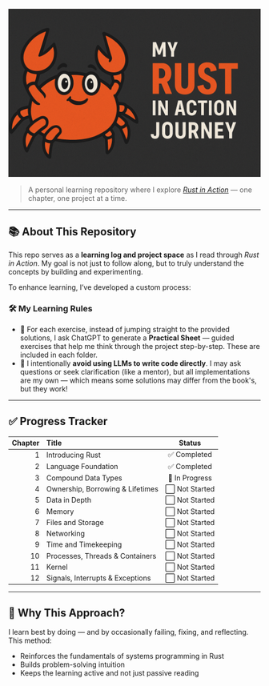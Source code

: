 ![Rust in Action Banner](img/banniere.png)


> A personal learning repository where I explore [*Rust in Action*](https://www.manning.com/books/rust-in-action) — one chapter, one project at a time.

---

## 📚 About This Repository

This repo serves as a **learning log and project space** as I read through *Rust in Action*. My goal is not just to follow along, but to truly understand the concepts by building and experimenting.

To enhance learning, I’ve developed a custom process:

### 🛠️ My Learning Rules

- 🧾 For each exercise, instead of jumping straight to the provided solutions, I ask ChatGPT to generate a **Practical Sheet** — guided exercises that help me think through the project step-by-step. These are included in each folder.
- 🤖 I intentionally **avoid using LLMs to write code directly**. I may ask questions or seek clarification (like a mentor), but all implementations are my own — which means some solutions may differ from the book's, but they work!

---

## ✅ Progress Tracker

| Chapter | Title | Status |
|--------:|:------|:------:|
| 1 | Introducing Rust | ✅ Completed |
| 2 | Language Foundation |  ✅ Completed  |
| 3 | Compound Data Types |  🚧 In Progress  |
| 4 | Ownership, Borrowing & Lifetimes | ⬜ Not Started |
| 5 | Data in Depth | ⬜ Not Started |
| 6 | Memory | ⬜ Not Started |
| 7 | Files and Storage | ⬜ Not Started |
| 8 | Networking | ⬜ Not Started |
| 9 | Time and Timekeeping | ⬜ Not Started |
| 10 | Processes, Threads & Containers | ⬜ Not Started |
| 11 | Kernel | ⬜ Not Started |
| 12 | Signals, Interrupts & Exceptions | ⬜ Not Started |

---

## 🧠 Why This Approach?

I learn best by doing — and by occasionally failing, fixing, and reflecting. This method:

- Reinforces the fundamentals of systems programming in Rust
- Builds problem-solving intuition
- Keeps the learning active and not just passive reading
